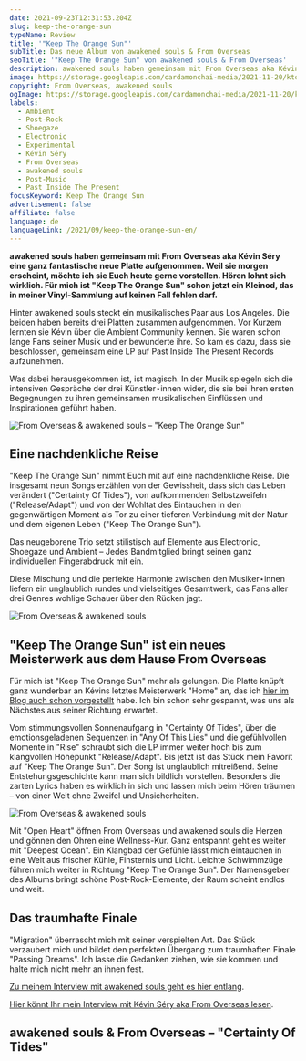 ```yaml
---
date: 2021-09-23T12:31:53.204Z
slug: keep-the-orange-sun
typeName: Review
title: '"Keep The Orange Sun"'
subTitle: Das neue Album von awakened souls & From Overseas
seoTitle: '"Keep The Orange Sun" von awakened souls & From Overseas'
description: awakened souls haben gemeinsam mit From Overseas aka Kévin Séry eine ganz fantastische neue Platte aufgenommen. Weil sie morgen erscheint, möchte ich sie Euch heute gerne vorstellen. Für mich ist "Keep The Orange Sun" schon jetzt ein Kleinod, das in meiner Vinyl-Sammlung auf keinen Fall fehlen darf.
image: https://storage.googleapis.com/cardamonchai-media/2021-11-20/ktos3-jpg-imagine-a8d8f8_787b82_5118_3555/640.webp
copyright: From Overseas, awakened souls
ogImage: https://storage.googleapis.com/cardamonchai-media/2021-11-20/keep-the-orange-sun-fb-png-imagine-080808_6c6061_1200_628/640.webp
labels:
  - Ambient
  - Post-Rock
  - Shoegaze
  - Electronic
  - Experimental
  - Kévin Séry
  - From Overseas
  - awakened souls
  - Post-Music
  - Past Inside The Present
focusKeyword: Keep The Orange Sun
advertisement: false
affiliate: false
language: de
languageLink: /2021/09/keep-the-orange-sun-en/
---
```


**awakened souls haben gemeinsam mit From Overseas aka Kévin Séry eine ganz fantastische neue Platte aufgenommen. Weil sie morgen erscheint, möchte ich sie Euch heute gerne vorstellen. Hören lohnt sich wirklich. Für mich ist "Keep The Orange Sun" schon jetzt ein Kleinod, das in meiner Vinyl-Sammlung auf keinen Fall fehlen darf.**

Hinter awakened souls steckt ein musikalisches Paar aus Los Angeles. Die beiden haben bereits drei Platten zusammen aufgenommen. Vor Kurzem lernten sie Kévin über die Ambient Community kennen. Sie waren schon lange Fans seiner Musik und er bewunderte ihre. So kam es dazu, dass sie beschlossen, gemeinsam eine LP auf Past Inside The Present Records aufzunehmen.

Was dabei herausgekommen ist, ist magisch. In der Musik spiegeln sich die intensiven Gespräche der drei Künstler⋆innen wider, die sie bei ihren ersten Begegnungen zu ihren gemeinsamen musikalischen Einflüssen und Inspirationen geführt haben.

![From Overseas & awakened souls – "Keep The Orange Sun"](https://storage.googleapis.com/cardamonchai-media/2021-11-20/keep-the-orange-sun-jpg-imagine-281818_3c2e26_1200_1200/640.webp 'From Overseas & awakened souls – "Keep The Orange Sun"')

## Eine nachdenkliche Reise

"Keep The Orange Sun" nimmt Euch mit auf eine nachdenkliche Reise. Die insgesamt neun Songs erzählen von der Gewissheit, dass sich das Leben verändert ("Certainty Of Tides"), von aufkommenden Selbstzweifeln ("Release/Adapt") und von der Wohltat des Eintauchen in den gegenwärtigen Moment als Tor zu einer tieferen Verbindung mit der Natur und dem eigenen Leben ("Keep The Orange Sun").

Das neugeborene Trio setzt stilistisch auf Elemente aus Electronic, Shoegaze und Ambient – Jedes Bandmitglied bringt seinen ganz individuellen Fingerabdruck mit ein.

Diese Mischung und die perfekte Harmonie zwischen den Musiker⋆innen liefern ein unglaublich rundes und vielseitiges Gesamtwerk, das Fans aller drei Genres wohlige Schauer über den Rücken jagt.

![From Overseas & awakened souls](https://storage.googleapis.com/cardamonchai-media/2021-11-20/ktos2-jpg-imagine-082818_6f7160_3048_2048/640.webp 'From Overseas & awakened souls')

## "Keep The Orange Sun" ist ein neues Meisterwerk aus dem Hause From Overseas

Für mich ist "Keep The Orange Sun" mehr als gelungen. Die Platte knüpft ganz wunderbar an Kévins letztes Meisterwerk "Home" an, das ich [hier im Blog auch schon vorgestellt](/2020/04/from-overseas-interview/) habe. Ich bin schon sehr gespannt, was uns als Nächstes aus seiner Richtung erwartet.

Vom stimmungsvollen Sonnenaufgang in "Certainty Of Tides", über die emotionsgeladenen Sequenzen in "Any Of This Lies" und die gefühlvollen Momente in "Rise" schraubt sich die LP immer weiter hoch bis zum klangvollen Höhepunkt "Release/Adapt". Bis jetzt ist das Stück mein Favorit auf "Keep The Orange Sun". Der Song ist unglaublich mitreißend. Seine Entstehungsgeschichte kann man sich bildlich vorstellen. Besonders die zarten Lyrics haben es wirklich in sich und lassen mich beim Hören träumen – von einer Welt ohne Zweifel und Unsicherheiten.

![From Overseas & awakened souls](https://storage.googleapis.com/cardamonchai-media/2021-11-20/ktos1-jpg-imagine-082818_756e57_2656_1819/640.webp 'From Overseas & awakened souls')

Mit "Open Heart" öffnen From Overseas und awakened souls die Herzen und gönnen den Ohren eine Wellness-Kur. Ganz entspannt geht es weiter mit "Deepest Ocean". Ein Klangbad der Gefühle lässt mich eintauchen in eine Welt aus frischer Kühle, Finsternis und Licht. Leichte Schwimmzüge führen mich weiter in Richtung "Keep The Orange Sun". Der Namensgeber des Albums bringt schöne Post-Rock-Elemente, der Raum scheint endlos und weit.

## Das traumhafte Finale

"Migration" überrascht mich mit seiner verspielten Art. Das Stück verzaubert mich und bildet den perfekten Übergang zum traumhaften Finale "Passing Dreams". Ich lasse die Gedanken ziehen, wie sie kommen und halte mich nicht mehr an ihnen fest.

[Zu meinem Interview mit awakened souls geht es hier entlang](/2021/10/awakened-souls/).

[Hier könnt Ihr mein Interview mit Kévin Séry aka From Overseas lesen](/2020/04/from-overseas-interview/).

## awakened souls & From Overseas – "Certainty Of Tides"

<YouTube id="SQEyxMq0MFo" />

